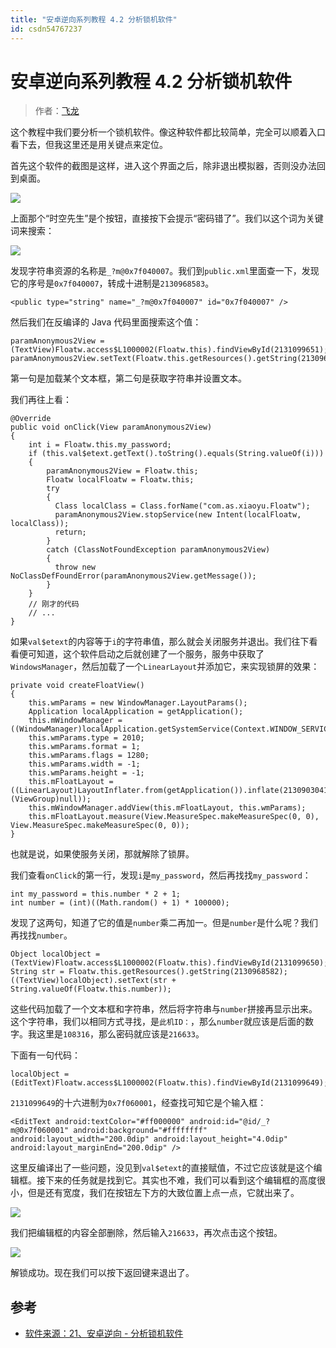 ```yaml
---
title: "安卓逆向系列教程 4.2 分析锁机软件"
id: csdn54767237
---
```


# 安卓逆向系列教程 4.2 分析锁机软件

> 作者：[飞龙](https://github.com/wizardforcel)

这个教程中我们要分析一个锁机软件。像这种软件都比较简单，完全可以顺着入口看下去，但我这里还是用关键点来定位。

首先这个软件的截图是这样，进入这个界面之后，除非退出模拟器，否则没办法回到桌面。

![](../img/49f780394467bcb8e55ec235d2cde44f.png)

上面那个“时空先生”是个按钮，直接按下会提示“密码错了”。我们以这个词为关键词来搜索：

![](../img/05cc4495bc8dee32d4bdd55d740a6215.png)

发现字符串资源的名称是`_?m@0x7f040007`。我们到`public.xml`里面查一下，发现它的序号是`0x7f040007`，转成十进制是`2130968583`。

```
<public type="string" name="_?m@0x7f040007" id="0x7f040007" />
```

然后我们在反编译的 Java 代码里面搜索这个值：

```
paramAnonymous2View = (TextView)Floatw.access$L1000002(Floatw.this).findViewById(2131099651);
paramAnonymous2View.setText(Floatw.this.getResources().getString(2130968583));
```

第一句是加载某个文本框，第二句是获取字符串并设置文本。

我们再往上看：

```
@Override
public void onClick(View paramAnonymous2View)
{
    int i = Floatw.this.my_password;
    if (this.val$etext.getText().toString().equals(String.valueOf(i)))
    {
        paramAnonymous2View = Floatw.this;
        Floatw localFloatw = Floatw.this;
        try
        {
          Class localClass = Class.forName("com.as.xiaoyu.Floatw");
          paramAnonymous2View.stopService(new Intent(localFloatw, localClass));
          return;
        }
        catch (ClassNotFoundException paramAnonymous2View)
        {
          throw new NoClassDefFoundError(paramAnonymous2View.getMessage());
        }
    }
    // 刚才的代码
    // ...
}
```

如果`val$etext`的内容等于`i`的字符串值，那么就会关闭服务并退出。我们往下看看便可知道，这个软件启动之后就创建了一个服务，服务中获取了`WindowsManager`，然后加载了一个`LinearLayout`并添加它，来实现锁屏的效果：

```
private void createFloatView()
{
    this.wmParams = new WindowManager.LayoutParams();
    Application localApplication = getApplication();
    this.mWindowManager = ((WindowManager)localApplication.getSystemService(Context.WINDOW_SERVICE));
    this.wmParams.type = 2010;
    this.wmParams.format = 1;
    this.wmParams.flags = 1280;
    this.wmParams.width = -1;
    this.wmParams.height = -1;
    this.mFloatLayout = ((LinearLayout)LayoutInflater.from(getApplication()).inflate(2130903041, (ViewGroup)null));
    this.mWindowManager.addView(this.mFloatLayout, this.wmParams);
    this.mFloatLayout.measure(View.MeasureSpec.makeMeasureSpec(0, 0), View.MeasureSpec.makeMeasureSpec(0, 0));
}
```

也就是说，如果使服务关闭，那就解除了锁屏。

我们查看`onClick`的第一行，发现`i`是`my_password`，然后再找找`my_password`：

```
int my_password = this.number * 2 + 1;
int number = (int)((Math.random() + 1) * 100000);
```

发现了这两句，知道了它的值是`number`乘二再加一。但是`number`是什么呢？我们再找找`number`。

```
Object localObject = (TextView)Floatw.access$L1000002(Floatw.this).findViewById(2131099650);
String str = Floatw.this.getResources().getString(2130968582);
((TextView)localObject).setText(str + String.valueOf(Floatw.this.number));
```

这些代码加载了一个文本框和字符串，然后将字符串与`number`拼接再显示出来。这个字符串，我们以相同方式寻找，是`此机ID：`，那么`number`就应该是后面的数字。我这里是`108316`，那么密码就应该是`216633`。

下面有一句代码：

```
localObject = (EditText)Floatw.access$L1000002(Floatw.this).findViewById(2131099649);
```

`2131099649`的十六进制为`0x7f060001`，经查找可知它是个输入框：

```
<EditText android:textColor="#ff000000" android:id="@id/_?m@0x7f060001" android:background="#ffffffff" android:layout_width="200.0dip" android:layout_height="4.0dip" android:layout_marginEnd="200.0dip" />
```

这里反编译出了一些问题，没见到`val$etext`的直接赋值，不过它应该就是这个编辑框。接下来的任务就是找到它。其实也不难，我们可以看到这个编辑框的高度很小，但是还有宽度，我们在按钮左下方的大致位置上点一点，它就出来了。

![](../img/fd6f31841bc2bae6923ee987907d968e.png)

我们把编辑框的内容全部删除，然后输入`216633`，再次点击这个按钮。

![](../img/f1fd03d2256336ebc95e41e7682226e5.png)

解锁成功。现在我们可以按下返回键来退出了。

## 参考

*   [软件来源：21、安卓逆向 - 分析锁机软件](http://www.xuepojie.com/thread-27091-1-1.html)